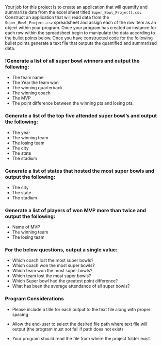 ﻿ Your job for this project is to create an application that will quantify and summarize data from the excel sheet titled 
`Super_Bowl_Projectl.csv`.  Construct an application that will read data from the `Super_Bowl_Project.csv` spreadsheet and 
assign each of the row item as an object within your program.  Once your program has created an instance for each row within 
the spreadsheet begin to manipulate the data according to the bullet points below.  Once you have constructed code for the 
following bullet points generate a text file that outputs the quantified and summarized data.

### !Generate a list of all super bowl winners and output the following:

* The team name
* The Year the team won
* The winning quarterback
* The winning coach
* The MVP
* The point difference between the winning pts and losing pts.

### Generate a list of the top five attended super bowl’s and output the following:

* The year
* The winning team
* The losing team
* The city
* The state
* The stadium

### Generate a list of states that hosted the most super bowls and output the following:

* The city
* The state
* The stadium

### Generate a list of players of won MVP more than twice and output the following:

* Name of MVP
* The winning team
* The losing team

### For the below questions, output a single value:

* Which coach lost the most super bowls?
* Which coach won the most super bowls?
* Which team won the most super bowls?
* Which team lost the most super bowls?
* Which Super bowl had the greatest point difference?
* What has been the average attendance of all super bowls?


### Program Considerations

* Please include a title for each output to the text file along with proper spacing

* Allow the end-user to select the desired file path where text file will output (the program must not fail if path does not exist)

* Your program should read the file from where the project folder exist.